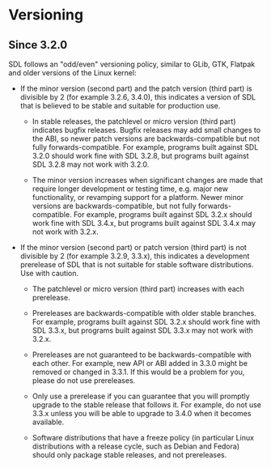 # Versioning

## Since 3.2.0

SDL follows an "odd/even" versioning policy, similar to GLib, GTK, Flatpak
and older versions of the Linux kernel:

* If the minor version (second part) and the patch version (third part) is
    divisible by 2 (for example 3.2.6, 3.4.0), this indicates a version of
    SDL that is believed to be stable and suitable for production use.

    * In stable releases, the patchlevel or micro version (third part)
        indicates bugfix releases. Bugfix releases may add small changes
        to the ABI, so newer patch versions are backwards-compatible but
        not fully forwards-compatible. For example, programs built against
        SDL 3.2.0 should work fine with SDL 3.2.8, but programs built against
        SDL 3.2.8 may not work with 3.2.0.

    * The minor version increases when significant changes are made that
        require longer development or testing time, e.g. major new functionality,
        or revamping support for a platform. Newer minor versions are
        backwards-compatible, but not fully forwards-compatible. For example,
        programs built against SDL 3.2.x should work fine with SDL 3.4.x,
        but programs built against SDL 3.4.x may not work with 3.2.x.

* If the minor version (second part) or patch version (third part) is not
    divisible by 2 (for example 3.2.9, 3.3.x), this indicates a development
    prerelease of SDL that is not suitable for stable software distributions.
    Use with caution.

    * The patchlevel or micro version (third part) increases with each prerelease.

    * Prereleases are backwards-compatible with older stable branches.
        For example, programs built against SDL 3.2.x should work fine with
        SDL 3.3.x, but programs built against SDL 3.3.x may not work with 3.2.x.

    * Prereleases are not guaranteed to be backwards-compatible with each other.
        For example, new API or ABI added in 3.3.0 might be removed or changed in
        3.3.1. If this would be a problem for you, please do not use prereleases.

    * Only use a prerelease if you can guarantee that you will promptly upgrade
        to the stable release that follows it. For example, do not use 3.3.x
        unless you will be able to upgrade to 3.4.0 when it becomes available.

    * Software distributions that have a freeze policy (in particular Linux
        distributions with a release cycle, such as Debian and Fedora)
        should only package stable releases, and not prereleases.

